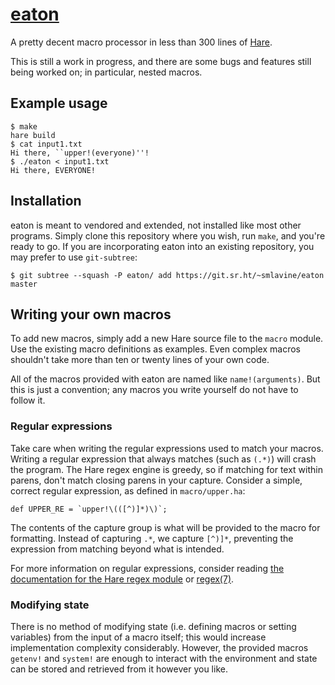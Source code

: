 # [eaton](https://sr.ht/~smlavine/eaton)

A pretty decent macro processor in less than 300 lines of
[Hare](https://harelang.org).

This is still a work in progress, and there are some bugs and features
still being worked on; in particular, nested macros.

## Example usage

```shell-session
$ make
hare build
$ cat input1.txt
Hi there, ``upper!(everyone)''!
$ ./eaton < input1.txt
Hi there, EVERYONE!
```

## Installation

eaton is meant to vendored and extended, not installed like most other
programs. Simply clone this repository where you wish, run `make`, and
you're ready to go. If you are incorporating eaton into an existing
repository, you may prefer to use `git-subtree`:

```shell-session
$ git subtree --squash -P eaton/ add https://git.sr.ht/~smlavine/eaton master
```

## Writing your own macros

To add new macros, simply add a new Hare source file to the `macro`
module. Use the existing macro definitions as examples. Even complex
macros shouldn't take more than ten or twenty lines of your own code.

All of the macros provided with eaton are named like `name!(arguments)`.
But this is just a convention; any macros you write yourself do not have
to follow it.

### Regular expressions

Take care when writing the regular expressions used to match your
macros. Writing a regular expression that always matches (such as
`(.*)`) will crash the program. The Hare regex engine is greedy, so if
matching for text within parens, don't match closing parens in your
capture. Consider a simple, correct regular expression, as defined in
`macro/upper.ha`:

```hare
def UPPER_RE = `upper!\(([^)]*)\)`;
```

The contents of the capture group is what will be provided to the macro
for formatting. Instead of capturing `.*`, we capture `[^)]*`,
preventing the expression from matching beyond what is intended.

For more information on regular expressions, consider reading [the
documentation for the Hare regex module](https:/docs.harelang.org/regex)
or [regex(7)](https://linux.die.net/man/7/regex).

### Modifying state

There is no method of modifying state (i.e. defining macros or setting
variables) from the input of a macro itself; this would increase
implementation complexity considerably. However, the provided macros
`getenv!` and `system!` are enough to interact with the environment
and state can be stored and retrieved from it however you like.
